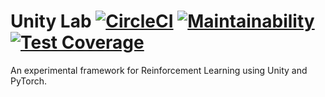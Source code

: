 # Unity Lab [![CircleCI](https://circleci.com/gh/kengz/Unity-Lab.svg?style=svg)](https://circleci.com/gh/kengz/Unity-Lab) [![Maintainability](https://api.codeclimate.com/v1/badges/cd657608713aa907e424/maintainability)](https://codeclimate.com/github/kengz/Unity-Lab/maintainability) [![Test Coverage](https://api.codeclimate.com/v1/badges/cd657608713aa907e424/test_coverage)](https://codeclimate.com/github/kengz/Unity-Lab/test_coverage)
An experimental framework for Reinforcement Learning using Unity and PyTorch.
